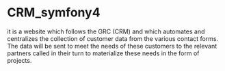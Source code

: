 # CRM_symfony4
it is a website which follows the GRC (CRM) and which automates and centralizes the collection of customer data from the various contact forms. The data will be sent to meet the needs of these customers to the relevant partners called in their turn to materialize these needs in the form of projects.
